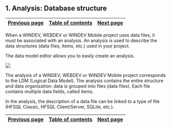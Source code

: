 
## 1. Analysis: Database structure
			

| [Previous page](../Concepts_WB/1410087477.md) | [Table of contents](../Concepts_WB/1410087102.md) | [Next page](../Concepts_WB/1410087420.md) |
| --- | --- | --- |



<a name="NOTE1"></a>
<a name="NOTE1_1"></a>
When a WINDEV, WEBDEV or WINDEV Mobile project uses data files, it must be associated with an analysis. An analysis is used to describe the data structures (data files, items, etc.) used in your project.

The data model editor allows you to easily create an analysis.

![](https://doc.pcsoft.fr/en-US/images/image.awp?langid=3&name=P47-Analyse%20Structure%20de%20la%20base%20de%20donn%E9es.gif)


The analysis of a WINDEV, WEBDEV or WINDEV Mobile project corresponds to the LDM (Logical Data Model). The analysis contains the entire structure and data organization: data is grouped into files (data files). Each file contains multiple data fields, called items.

In the analysis, the description of a data file can be linked to a type of file (HFSQL Classic, HFSQL Client/Server, SQLite, etc.).

| [Previous page](../Concepts_WB/1410087477.md) | [Table of contents](../Concepts_WB/1410087102.md) | [Next page](../Concepts_WB/1410087420.md) |
| --- | --- | --- |




